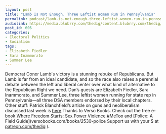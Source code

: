 ```yaml
---
layout: post
title: "Lamb Is Not Enough. Three Leftist Women Run in Pennsylvania"
permalink: podcast/lamb-is-not-enough-three-leftist-women-run-in-pennsylvania/
audiolink: https://media.blubrry.com/thedig/content.blubrry.com/thedig/The_Dig_-_EP_95_-_PALeftWomen.mp3
post_id: 605
categories: 
- Electoral Politics
- Socialism
tags: 
- Elizabeth Fiedler
- Sara Inammorato
- Summer Lee
---
```


Democrat Conor Lamb's victory is a stunning rebuke of Republicans. But Lamb is far from an ideal candidate, and so the race also raises a perennial debate between the left and liberal center over what kind of alternative to the Republican Right we need. Dan’s guests are Elizabeth Fiedler, Sara Inammorato, and Summer Lee, three leftist women running for state rep in Pennsylvania—all three DSA members endorsed by their local chapters. Other stuff: Patrick Blanchfield’s article on guns and neoliberalism discussed last week is [here](splinternews.com/the-market-cant-solve-a-massacre-1823745509) Thanks to Verso Books. Check out the free e-book [Where Freedom Starts: Sex Power Violence #MeToo](versobooks.com/blogs/3635-where-freedom-starts-sex-power-violence-metoo) and [Police: A Field Guide](versobooks.com/books/2530-police Support us with your $ at [patreon.com/thedig](http://www.patreon.com/TheDig) ).

 
